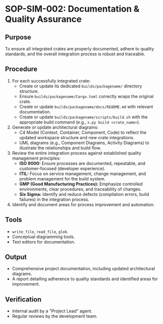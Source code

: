 # SOP-SIM-002: Documentation & Quality Assurance

## Purpose
To ensure all integrated crates are properly documented, adhere to quality standards, and the overall integration process is robust and traceable.

## Procedure
1.  For each successfully integrated crate:
    *   Create or update its dedicated `builds/packagename/` directory structure.
    *   Ensure `builds/packagename/Cargo.toml` correctly wraps the original crate.
    *   Create or update `builds/packagename/docs/README.md` with relevant documentation.
    *   Create or update `builds/packagename/scripts/build.sh` with the appropriate build command (e.g., `x.py build <crate_name>`).
2.  Generate or update architectural diagrams:
    *   C4 Model (Context, Container, Component, Code) to reflect the updated workspace structure and new crate integrations.
    *   UML diagrams (e.g., Component Diagrams, Activity Diagrams) to illustrate the relationships and build flow.
3.  Review the entire integration process against established quality management principles:
    *   **ISO 9000:** Ensure processes are documented, repeatable, and customer-focused (developer experience).
    *   **ITIL:** Focus on service management, change management, and problem management for the build system.
    *   **GMP (Good Manufacturing Practices):** Emphasize controlled environments, clear procedures, and traceability of changes.
    *   **Six Sigma:** Identify and reduce defects (compilation errors, build failures) in the integration process.
4.  Identify and document areas for process improvement and automation.

## Tools
*   `write_file`, `read_file`, `glob`.
*   Conceptual diagramming tools.
*   Text editors for documentation.

## Output
*   Comprehensive project documentation, including updated architectural diagrams.
*   A report detailing adherence to quality standards and identified areas for improvement.

## Verification
*   Internal audit by a "Project Lead" agent.
*   Regular reviews by the development team.
